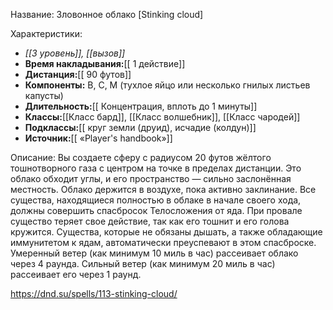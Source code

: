 Название: Зловонное облако \[Stinking cloud] 

Характеристики:
- *[[3 уровень]], [[вызов]]*
- **Время накладывания:**[[ 1 действие]]
- **Дистанция:**[[ 90 футов]]
- **Компоненты:** В, С, М (тухлое яйцо или несколько гнилых листьев капусты)
- **Длительность:**[[ Концентрация, вплоть до 1 минуты]]
- **Классы:**[[Класс  бард]], [[Класс волшебник]], [[Класс чародей]]
- **Подклассы:**[[ круг земли (друид), исчадие (колдун)]]
- **Источник:**[[ «Player's handbook»]]

Описание:
Вы создаете сферу с радиусом 20 футов жёлтого тошнотворного газа с центром на точке в пределах дистанции. Это облако обходит углы, и его пространство — сильно заслонённая местность. Облако держится в воздухе, пока активно заклинание.
Все существа, находящиеся полностью в облаке в начале своего хода, должны совершить спасбросок Телосложения от яда. При провале существо теряет свое действие, так как его тошнит и его голова кружится. Существа, которые не обязаны дышать, а также обладающие иммунитетом к ядам, автоматически преуспевают в этом спасброске.
Умеренный ветер (как минимум 10 миль в час) рассеивает облако через 4 раунда. Сильный ветер (как минимум 20 миль в час) рассеивает его через 1 раунд.

https://dnd.su/spells/113-stinking-cloud/